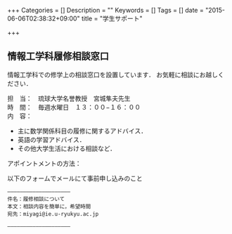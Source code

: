 +++
Categories = []
Description = ""
Keywords = []
Tags = []
date = "2015-06-06T02:38:32+09:00"
title = "学生サポート"

+++

## 情報工学科履修相談窓口


情報工学科での修学上の相談窓口を設置しています．
お気軽に相談にお越しください．

担　当：　琉球大学名誉教授　宮城隼夫先生  
時　間：　毎週水曜日　１３：００−１６：００  
内　容：  

- 主に数学関係科目の履修に関するアドバイス．
- 英語の学習アドバイス．
- その他大学生活における相談など．

アポイントメントの方法：

以下のフォームでメールにて事前申し込みのこと

```
———————————————————–
件名：履修相談について
本文：相談内容を簡単に，希望時間
宛先：miyagi@ie.u-ryukyu.ac.jp

———————————————————–
```
